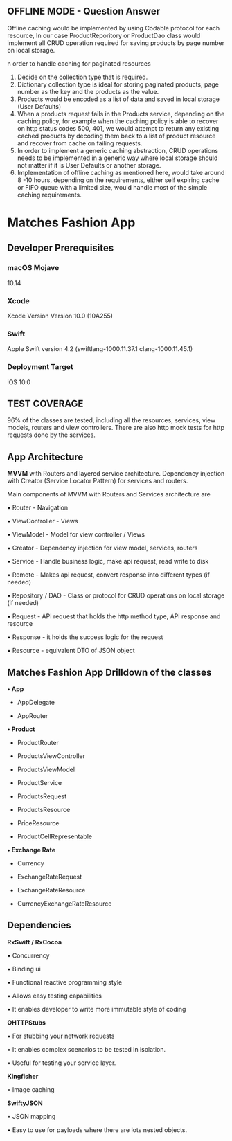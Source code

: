 ## OFFLINE MODE - Question Answer ##

Offline caching would be implemented by using Codable protocol for each resource, In our case ProductReporitory or ProductDao class would 
implement all CRUD operation required for saving products by page number on local storage.

n order to handle caching for paginated resources

1. Decide on the collection type that is required. 
2. Dictionary collection type is ideal for storing paginated products, page number as the key and the products as the value. 
3. Products would be encoded as a list of data and saved in local storage (User Defaults)
4. When a products request fails in the Products service, depending on the caching policy, for example when the caching
policy is able to recover on http status codes 500, 401, we would attempt to return any existing cached products by decoding them back to a list of 
product resource and recover from cache on failing requests.
5. In order to implement a generic caching abstraction, CRUD operations needs to be implemented in a generic way where local storage should not
matter if it is User Defaults or another storage.
6. Implementation of offline caching as mentioned here, would take around 8 -10 hours, depending on the requirements, either self expiring cache or
FIFO queue with a limited size, would handle most of the simple caching requirements.

# Matches Fashion App

## Developer Prerequisites

### macOS Mojave

10.14

### Xcode

Xcode Version  Version 10.0 (10A255)

### Swift

Apple Swift version 4.2 (swiftlang-1000.11.37.1 clang-1000.11.45.1)

### Deployment Target 

iOS 10.0

## TEST COVERAGE

96% of the classes are tested, including all the resources, services, view models, routers and view controllers.
There are also http mock tests for http requests done by the services.

## App Architecture

**MVVM** with Routers and layered service architecture. Dependency injection with Creator (Service Locator Pattern) for services and routers.

Main components of MVVM with Routers and Services architecture are

• Router - Navigation

• ViewController - Views

• ViewModel - Model for view controller / Views

• Creator - Dependency injection for view model, services, routers

• Service - Handle business logic, make api request, read write to disk

• Remote  - Makes api request, convert response into different types (if needed)

• Repository / DAO   -  Class or protocol for CRUD operations on local storage (if needed)

• Request - API request that holds the http method type, API response and resource 

• Response - it holds the success logic for the request

• Resource - equivalent DTO of JSON object


## Matches Fashion App Drilldown of the classes

**• App**

- AppDelegate 

- AppRouter


**• Product**

- ProductRouter

- ProductsViewController

- ProductsViewModel

- ProductService

- ProductsRequest

- ProductsResource

- PriceResource

- ProductCellRepresentable

**• Exchange Rate**

- Currency

- ExchangeRateRequest

- ExchangeRateResource

- CurrencyExchangeRateResource


## Dependencies


**RxSwift / RxCocoa**

• Concurrency 

• Binding ui 

• Functional reactive programming style

• Allows easy testing capabilities 

• It enables developer to write more immutable style of coding

**OHTTPStubs**

• For stubbing your network requests

• It enables complex scenarios to be tested in isolation.

• Useful for testing your service layer.

**Kingfisher**

• Image caching

**SwiftyJSON**

• JSON mapping

• Easy to use for payloads where there are lots nested objects.
